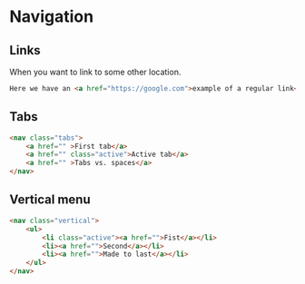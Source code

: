 # Navigation

## Links

When you want to link to some other location.

```html
Here we have an <a href="https://google.com">example of a regular link</a> and ont that <a href="https://google.com" target="blank">opens in a new window</a>.
```

## Tabs

```html
<nav class="tabs">
    <a href="" >First tab</a>
    <a href="" class="active">Active tab</a>
    <a href="" >Tabs vs. spaces</a>
</nav>
```


## Vertical menu


```html
<nav class="vertical">
    <ul>
        <li class="active"><a href="">Fist</a></li>
        <li><a href="">Second</a></li>
        <li><a href="">Made to last</a></li>
    </ul>
</nav>
```